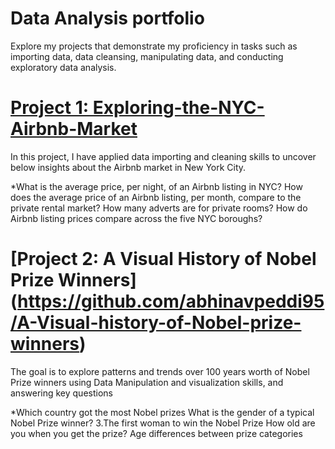 # Data Analysis portfolio 

Explore my projects that demonstrate my proficiency in tasks such as importing data, data cleansing, manipulating data, and conducting exploratory data analysis.

# [Project 1: Exploring-the-NYC-Airbnb-Market](https://github.com/abhinavpeddi95/DA_Exploring-the-NYC-Airbnb-Market)

In this project, I have applied data importing and cleaning skills to uncover below insights about the Airbnb market in New York City.

*What is the average price, per night, of an Airbnb listing in NYC?
How does the average price of an Airbnb listing, per month, compare to the private rental market?
How many adverts are for private rooms?
How do Airbnb listing prices compare across the five NYC boroughs?

# [Project 2: A Visual History of Nobel Prize Winners] (https://github.com/abhinavpeddi95/A-Visual-history-of-Nobel-prize-winners)

The goal is to explore patterns and trends over 100 years worth of Nobel Prize winners using Data Manipulation and visualization skills, and answering key questions

*Which country got the most Nobel prizes
What is the gender of a typical Nobel Prize winner? 3.The first woman to win the Nobel Prize
How old are you when you get the prize?
Age differences between prize categories




